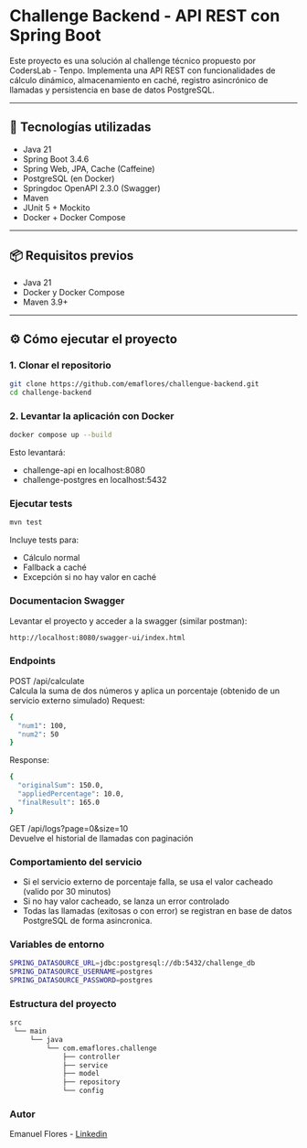 # Challenge Backend - API REST con Spring Boot

Este proyecto es una solución al challenge técnico propuesto por CodersLab - Tenpo. Implementa una API REST con funcionalidades de cálculo dinámico, almacenamiento en caché, registro asincrónico de llamadas y persistencia en base de datos PostgreSQL.

---

## 🚀 Tecnologías utilizadas

- Java 21
- Spring Boot 3.4.6
- Spring Web, JPA, Cache (Caffeine)
- PostgreSQL (en Docker)
- Springdoc OpenAPI 2.3.0 (Swagger)
- Maven
- JUnit 5 + Mockito
- Docker + Docker Compose

---

## 📦 Requisitos previos

- Java 21
- Docker y Docker Compose
- Maven 3.9+

---

## ⚙️ Cómo ejecutar el proyecto

### 1. Clonar el repositorio

```bash
git clone https://github.com/emaflores/challengue-backend.git
cd challenge-backend
```

### 2. Levantar la aplicación con Docker

```bash
docker compose up --build
```

Esto levantará:

- challenge-api en localhost:8080
- challenge-postgres en localhost:5432

### Ejecutar tests

```bash
mvn test
```

Incluye tests para:

- Cálculo normal
- Fallback a caché
- Excepción si no hay valor en caché

### Documentacion Swagger

Levantar el proyecto y acceder a la swagger (similar postman):

```bash
http://localhost:8080/swagger-ui/index.html
```
### Endpoints
POST /api/calculate <br>
Calcula la suma de dos números y aplica un porcentaje (obtenido de un servicio externo simulado)
Request: 
```bash
{
  "num1": 100,
  "num2": 50
}
```
Response:
```bash
{
  "originalSum": 150.0,
  "appliedPercentage": 10.0,
  "finalResult": 165.0
}
```
GET /api/logs?page=0&size=10 <br>
Devuelve el historial de llamadas con paginación

### Comportamiento del servicio

- Si el servicio externo de porcentaje falla, se usa el valor cacheado (valido por 30 minutos)
- Si no hay valor cacheado, se lanza un error controlado
- Todas las llamadas (exitosas o con error) se registran en base de datos PostgreSQL de forma asincronica.

### Variables de entorno
```bash
SPRING_DATASOURCE_URL=jdbc:postgresql://db:5432/challenge_db
SPRING_DATASOURCE_USERNAME=postgres
SPRING_DATASOURCE_PASSWORD=postgres
```

### Estructura del proyecto
```bash
src
 └── main
     └── java
         └── com.emaflores.challenge
             ├── controller
             ├── service
             ├── model
             ├── repository
             └── config
```

### Autor

Emanuel Flores - [Linkedin](https://www.linkedin.com/in/emaflores/)

